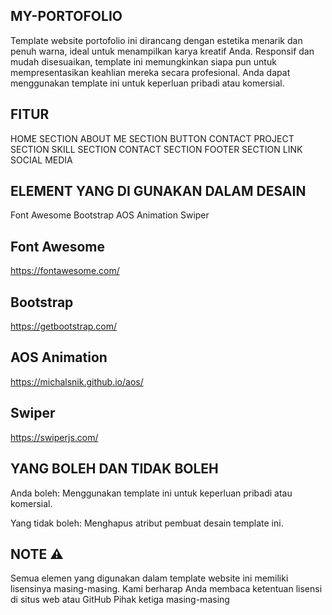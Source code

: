 ## MY-PORTOFOLIO
Template website portofolio ini dirancang dengan estetika menarik dan penuh warna, ideal untuk menampilkan karya kreatif Anda. Responsif dan mudah disesuaikan, template ini memungkinkan siapa pun untuk mempresentasikan keahlian mereka secara profesional. Anda dapat menggunakan template ini untuk keperluan pribadi atau komersial.

## FITUR
HOME SECTION
ABOUT ME SECTION
BUTTON CONTACT
PROJECT SECTION
SKILL SECTION
CONTACT SECTION
FOOTER SECTION
LINK SOCIAL MEDIA

## ELEMENT YANG DI GUNAKAN DALAM DESAIN
Font Awesome
Bootstrap
AOS Animation
Swiper

## Font Awesome
https://fontawesome.com/
## Bootstrap
https://getbootstrap.com/
## AOS Animation
https://michalsnik.github.io/aos/
## Swiper
https://swiperjs.com/

## YANG BOLEH DAN TIDAK BOLEH
Anda boleh:
Menggunakan template ini untuk keperluan pribadi atau komersial.

Yang tidak boleh:
Menghapus atribut pembuat desain template ini.

## NOTE ⚠️
Semua elemen yang digunakan dalam template website ini memiliki lisensinya masing-masing. Kami berharap Anda membaca ketentuan lisensi di situs web atau GitHub Pihak ketiga masing-masing

